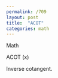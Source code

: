 ```yaml
---
permalink: /709
layout: post
title:  "ACOT"
categories: math
---
```

Math

ACOT (x)

Inverse cotangent.

